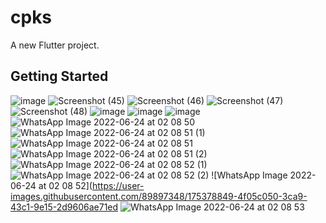 # cpks

A new Flutter project.

## Getting Started
![image](https://user-images.githubusercontent.com/89897348/175358083-72c647e9-e9e0-48d2-af48-66e8593072f7.png)
![Screenshot (45)](https://user-images.githubusercontent.com/89897348/163684461-13824b3e-afe4-4b46-b005-3b17dbfc953d.png)
![Screenshot (46)](https://user-images.githubusercontent.com/89897348/163684469-4bf14674-bbe6-4ed5-9404-527350d27a3d.png)
![Screenshot (47)](https://user-images.githubusercontent.com/89897348/163684474-f9464d2a-3138-4bde-92d3-49ae13c9883a.png)
![Screenshot (48)](https://user-images.githubusercontent.com/89897348/163684480-71c2d405-7e63-44b6-aa14-2143458d61a4.png)
![image](https://user-images.githubusercontent.com/89897348/175359484-39de8f09-6737-4803-892e-279f8dc016cb.png)
![image](https://user-images.githubusercontent.com/89897348/175377222-b9995ef1-2335-41eb-9d3e-0c670caf54f4.png)
![image](https://user-images.githubusercontent.com/89897348/175377290-376dcdba-0ba0-4996-88e3-8176e54c27cd.png)
![WhatsApp Image 2022-06-24 at 02 08 50](https://user-images.githubusercontent.com/89897348/175378749-8ac81c55-4cba-40fd-af5f-460623d4744e.jpeg)
![WhatsApp Image 2022-06-24 at 02 08 51 (1)](https://user-images.githubusercontent.com/89897348/175378764-cf5ee80b-693f-4829-b995-92e3524596c7.jpeg)
![WhatsApp Image 2022-06-24 at 02 08 51](https://user-images.githubusercontent.com/89897348/175378773-385982cc-f6d3-40c3-8caf-3abae1083046.jpeg)
![WhatsApp Image 2022-06-24 at 02 08 51 (2)](https://user-images.githubusercontent.com/89897348/175378790-549c4e1e-19b7-4779-afd5-63745b6b0809.jpeg)
![WhatsApp Image 2022-06-24 at 02 08 52 (1)](https://user-images.githubusercontent.com/89897348/175378799-2a004a9c-5923-4b31-ac11-f0ccfabb422c.jpeg)
![WhatsApp Image 2022-06-24 at 02 08 52 (2)](https://user-images.githubusercontent.com/89897348/175378829-0b4c3f5a-4ebc-48e5-aeca-c026d2d062cd.jpeg)
![WhatsApp Image 2022-06-24 at 02 08 52](https://user-images.githubusercontent.com/89897348/175378849-4f05c050-3ca9-43c1-9e15-2d9606ae71ed
![WhatsApp Image 2022-06-24 at 02 08 53](https://user-images.githubusercontent.com/89897348/175378862-7a08c114-a563-477c-b17f-75263da8caa5.jpeg)
